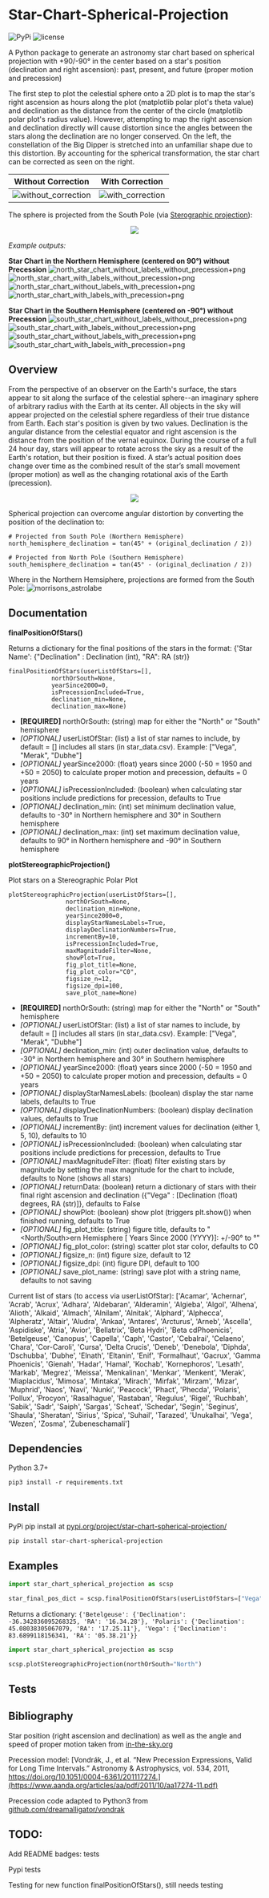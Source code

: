 # Star-Chart-Spherical-Projection

![PyPi](https://img.shields.io/pypi/v/star-chart-spherical-projection)
![license](https://img.shields.io/github/license/cyschneck/Star-Chart-Spherical-Projection)

A Python package to generate an astronomy star chart based on spherical projection with +90/-90° in the center based on a star's position (declination and right ascension): past, present, and future (proper motion and precession)

The first step to plot the celestial sphere onto a 2D plot is to map the star's right ascension as hours along the plot (matplotlib polar plot's theta value) and declination as the distance from the center of the circle (matplotlib polar plot's radius value). However, attempting to map the right ascension and declination directly will cause distortion since the angles between the stars along the declination are no longer conserved. On the left, the constellation of the Big Dipper is stretched into an unfamiliar shape due to this distortion. By accounting for the spherical transformation, the star chart can be corrected as seen on the right.

| Without Correction | With Correction |
| ------------- | ------------- |
| ![without_correction](https://user-images.githubusercontent.com/22159116/202333014-a53f1176-182f-43c7-ab92-266d15d8c563.jpg) | ![with_correction](https://user-images.githubusercontent.com/22159116/202333015-493619f4-a5b8-4614-8b32-54225d7fad02.png) |

The sphere is projected from the South Pole (via [Sterographic projection](https://gisgeography.com/azimuthal-projection-orthographic-stereographic-gnomonic/)):
 <p align="center">
  <img src="https://gisgeography.com/wp-content/uploads/2016/12/Stereographic-Projection-768x421.png" />
</p>

_Example outputs:_

__Star Chart in the Northern Hemisphere (centered on 90°) without Precession__
![north_star_chart_without_labels_without_precession+png](https://raw.githubusercontent.com/cyschneck/Star-Chart-Spherical-Projection/main/examples/north_without_labels_without_precession.png) 
![north_star_chart_with_labels_without_precession+png](https://raw.githubusercontent.com/cyschneck/Star-Chart-Spherical-Projection/main/examples/north_with_labels_without_precession.png) 
![north_star_chart_without_labels_with_precession+png](https://raw.githubusercontent.com/cyschneck/Star-Chart-Spherical-Projection/main/examples/north_without_labels_with_precession.png) 
![north_star_chart_with_labels_with_precession+png](https://raw.githubusercontent.com/cyschneck/Star-Chart-Spherical-Projection/main/examples/north_with_labels_with_precession.png) 

__Star Chart in the Southern Hemisphere (centered on -90°) without Precession__
![south_star_chart_without_labels_without_precession+png](https://raw.githubusercontent.com/cyschneck/Star-Chart-Spherical-Projection/main/examples/south_without_labels_without_precession.png) 
![south_star_chart_with_labels_without_precession+png](https://raw.githubusercontent.com/cyschneck/Star-Chart-Spherical-Projection/main/examples/south_with_labels_without_precession.png) 
![south_star_chart_without_labels_with_precession+png](https://raw.githubusercontent.com/cyschneck/Star-Chart-Spherical-Projection/main/examples/south_without_labels_with_precession.png) 
![south_star_chart_with_labels_with_precession+png](https://raw.githubusercontent.com/cyschneck/Star-Chart-Spherical-Projection/main/examples/south_with_labels_with_precession.png) 

## Overview

From the perspective of an observer on the Earth's surface, the stars appear to sit along the surface of the celestial sphere--an imaginary sphere of arbitrary radius with the Earth at its center. All objects in the sky will appear projected on the celestial sphere regardless of their true distance from Earth. Each star's position is given by two values. Declination is the angular distance from the celestial equator and right ascension is the distance from the position of the vernal equinox. During the course of a full 24 hour day, stars will appear to rotate across the sky as a result of the Earth's rotation, but their position is fixed. A star’s actual position does change over time as the combined result of the star’s small movement (proper motion) as well as the changing rotational axis of the Earth (precession).
 
 <p align="center">
  <img src="https://upload.wikimedia.org/wikipedia/commons/1/12/Earth_within_celestial_sphere.gif" />
</p>

Spherical projection can overcome angular distortion by converting the position of the declination to:
```
# Projected from South Pole (Northern Hemisphere)
north_hemisphere_declination = tan(45° + (original_declination / 2))

# Projected from North Pole (Southern Hemisphere)
south_hemisphere_declination = tan(45° - (original_declination / 2))
```
Where in the Northern Hemsiphere, projections are formed from the South Pole: 
![morrisons_astrolabe](https://user-images.githubusercontent.com/22159116/202336728-dc290bfa-44f5-4947-9a08-93f70286436e.jpg)

## Documentation

**finalPositionOfStars()**

Returns a dictionary for the final positions of the stars in the format: {'Star Name': {"Declination" : Declination (int), "RA": RA (str)}
```
finalPositionOfStars(userListOfStars=[], 
			northOrSouth=None, 
			yearSince2000=0,
			isPrecessionIncluded=True,
			declination_min=None,
			declination_max=None)
```
- **[REQUIRED]** northOrSouth: (string) map for either the "North" or "South" hemisphere
- *[OPTIONAL]* userListOfStar: (list) a list of star names to include, by default = [] includes all stars (in star_data.csv). Example: ["Vega", "Merak", "Dubhe"]
- *[OPTIONAL]* yearSince2000: (float) years since 2000 (-50 = 1950 and +50 = 2050) to calculate proper motion and precession, defaults = 0 years
- *[OPTIONAL]* isPrecessionIncluded: (boolean) when calculating star positions include predictions for precession, defaults to True
- *[OPTIONAL]* declination_min: (int) set minimum declination value, defaults to -30° in Northern hemisphere and 30° in Southern hemisphere
- *[OPTIONAL]* declination_max: (int) set maximum declination value, defaults to 90° in Northern hemisphere and -90° in Southern hemisphere

**plotStereographicProjection()**

Plot stars on a Stereographic Polar Plot
```
plotStereographicProjection(userListOfStars=[], 
				northOrSouth=None, 
				declination_min=None,
				yearSince2000=0,
				displayStarNamesLabels=True,
				displayDeclinationNumbers=True,
				incrementBy=10,
				isPrecessionIncluded=True,
				maxMagnitudeFilter=None,
				showPlot=True,
				fig_plot_title=None,
				fig_plot_color="C0",
				figsize_n=12,
				figsize_dpi=100,
				save_plot_name=None)
```
- **[REQUIRED]** northOrSouth: (string) map for either the "North" or "South" hemisphere
- *[OPTIONAL]* userListOfStar: (list) a list of star names to include, by default = [] includes all stars (in star_data.csv). Example: ["Vega", "Merak", "Dubhe"]
- *[OPTIONAL]* declination_min: (int) outer declination value, defaults to -30° in Northern hemisphere and 30° in Southern hemisphere
- *[OPTIONAL]* yearSince2000: (float) years since 2000 (-50 = 1950 and +50 = 2050) to calculate proper motion and precession, defaults = 0 years
- *[OPTIONAL]* displayStarNamesLabels: (boolean) display the star name labels, defaults to True
- *[OPTIONAL]* displayDeclinationNumbers: (boolean) display declination values, defaults to True
- *[OPTIONAL]* incrementBy: (int) increment values for declination (either 1, 5, 10), defaults to 10
- *[OPTIONAL]* isPrecessionIncluded: (boolean) when calculating star positions include predictions for precession, defaults to True
- *[OPTIONAL]* maxMagnitudeFilter: (float) filter existing stars by magnitude by setting the max magnitude for the chart to include, defaults to None (shows all stars)
- *[OPTIONAL]* returnData: (boolean) return a dictionary of stars with their final right ascension and declination ({"Vega" : [Declination (float) degrees, RA (str)]}, defaults to False
- *[OPTIONAL]* showPlot: (boolean) show plot (triggers plt.show()) when finished running, defaults to True
- *[OPTIONAL]* fig_plot_title: (string) figure title, defaults to "<North/South>ern Hemisphere [<YEAR NUMBERS> Years Since 2000 (YYYY)]: +/-90° to <DECLINATION MIN>°"
- *[OPTIONAL]* fig_plot_color: (string) scatter plot star color, defaults to C0
- *[OPTIONAL]* figsize_n: (int) figure size, default to 12
- *[OPTIONAL]* figsize_dpi: (int) figure DPI, default to 100
- *[OPTIONAL]* save_plot_name: (string) save plot with a string name, defaults to not saving

Current list of stars (to access via userListOfStar): ['Acamar', 'Achernar', 'Acrab', 'Acrux', 'Adhara', 
'Aldebaran', 'Alderamin', 'Algieba', 'Algol', 'Alhena', 'Alioth', 'Alkaid', 'Almach', 'Alnilam', 'Alnitak', 
'Alphard', 'Alphecca', 'Alpheratz', 'Altair', 'Aludra', 'Ankaa', 'Antares', 'Arcturus', 'Arneb', 'Ascella', 
'Aspidiske', 'Atria', 'Avior', 'Bellatrix', 'Beta Hydri', 'Beta cdPhoenicis', 'Betelgeuse', 'Canopus', 
'Capella', 'Caph', 'Castor', 'Cebalrai', 'Celaeno', 'Chara', 'Cor-Caroli', 'Cursa', 'Delta Crucis', 'Deneb', 
'Denebola', 'Diphda', 'Dschubba', 'Dubhe', 'Elnath', 'Eltanin', 'Enif', 'Formalhaut', 'Gacrux', 'Gamma Phoenicis', 
'Gienah', 'Hadar', 'Hamal', 'Kochab', 'Kornephoros', 'Lesath', 'Markab', 'Megrez', 'Meissa', 'Menkalinan', 
'Menkar', 'Menkent', 'Merak', 'Miaplacidus', 'Mimosa', 'Mintaka', 'Mirach', 'Mirfak', 'Mirzam', 'Mizar', 
'Muphrid', 'Naos', 'Navi', 'Nunki', 'Peacock', 'Phact', 'Phecda', 'Polaris', 'Pollux', 'Procyon', 'Rasalhague', 
'Rastaban', 'Regulus', 'Rigel', 'Ruchbah', 'Sabik', 'Sadr', 'Saiph', 'Sargas', 'Scheat', 'Schedar', 'Segin', 
'Seginus', 'Shaula', 'Sheratan', 'Sirius', 'Spica', 'Suhail', 'Tarazed', 'Unukalhai', 'Vega', 'Wezen', 'Zosma', 
'Zubeneschamali']

## Dependencies

Python 3.7+
```
pip3 install -r requirements.txt
```

## Install

PyPi pip install at [pypi.org/project/star-chart-spherical-projection/](https://pypi.org/project/star-chart-spherical-projection/)

```
pip install star-chart-spherical-projection
```

## Examples
```python
import star_chart_spherical_projection as scsp

star_final_pos_dict = scsp.finalPositionOfStars(userListOfStars=["Vega", "Polaris", "Betelgeuse"], yearSince2000=11500)
```
Returns a dictionary: `{'Betelgeuse': {'Declination': -36.342836095268325, 'RA': '16.34.28'}, 'Polaris': {'Declination': 45.08038305067079, 'RA': '17.25.11'}, 'Vega': {'Declination': 83.6899118156341, 'RA': '05.38.21'}}`

```python
import star_chart_spherical_projection as scsp

scsp.plotStereographicProjection(northOrSouth="North")
```
## Tests

## Bibliography

Star position (right ascension and declination) as well as the angle and speed of proper motion taken from [in-the-sky.org](in-the-sky.org)

Precession model: [Vondrák, J., et al. “New Precession Expressions, Valid for Long Time Intervals.” Astronomy &amp; Astrophysics, vol. 534, 2011, https://doi.org/10.1051/0004-6361/201117274.](https://www.aanda.org/articles/aa/pdf/2011/10/aa17274-11.pdf)

Precession code adapted to Python3 from [github.com/dreamalligator/vondrak](github.com/dreamalligator/vondrak)


## TODO:

Add README badges: tests

Pypi tests

 Testing for new function finalPositionOfStars(), still needs testing
